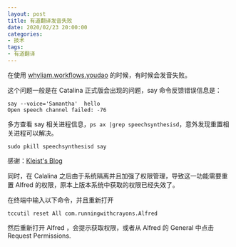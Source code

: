 ```yaml
---
layout: post
title: 有道翻译发音失败
date: 2020/02/23 20:00:00
categories:
- 技术
tags:
- 有道翻译
---
```


在使用 [whyliam.workflows.youdao](https://github.com/whyliam/whyliam.workflows.youdao) 的时候，有时候会发音失败。

这个问题一般是在 Catalina 正式版会出现的问题，say 命令反馈错误信息是：

```
say --voice='Samantha'  hello
Open speech channel failed: -76
```

多方查看 say 相关进程信息，`ps ax |grep speechsynthesisd`，意外发现重置相关进程可以解决。

```
sudo pkill speechsynthesisd say
```

感谢：[Kleist's Blog](https://blog.kleist.top/2019/10/11/%E5%85%B3%E4%BA%8E-macOS-%E5%8D%87%E7%BA%A7%E5%88%B0-Catalina-%E4%B9%8B%E5%90%8E-say-%E5%91%BD%E4%BB%A4%E5%A4%B1%E6%95%88%E7%9A%84%E8%A7%A3%E5%86%B3%E6%96%B9%E6%A1%88)

同时，在 Calalina 之后由于系统隔离并且加强了权限管理，导致这一功能需要重置 Alfred 的权限，原本上版本系统中获取的权限已经失效了。

在终端中输入以下命令，并且重新打开

```
tccutil reset All com.runningwithcrayons.Alfred
```

然后重新打开 Alfred ，会提示获取权限，或者从 Alfred 的 General 中点击 Request Permissions.
